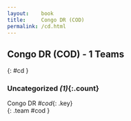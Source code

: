 ```yaml
---
layout:    book
title:     Congo DR (COD)
permalink: /cd.html
---
```


## Congo DR (COD) - 1 Teams
{: #cd }





### Uncategorized _(1)_{:.count}

Congo DR _#cod_{: .key} <br>
{: .team #cod }


 
